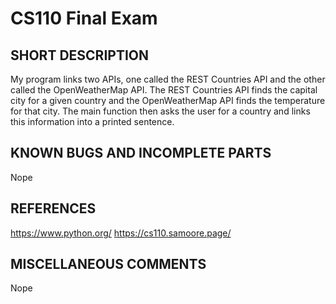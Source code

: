 # CS110 Final Exam

## SHORT DESCRIPTION 
My program links two APIs, one called the REST Countries API and the other called the OpenWeatherMap API. The REST Countries API finds the capital city for a given country and the OpenWeatherMap API finds the temperature for that city. The main function then asks the user for a country and links this information into a printed sentence. 

## KNOWN BUGS AND INCOMPLETE PARTS 
Nope 

## REFERENCES 
https://www.python.org/
https://cs110.samoore.page/

## MISCELLANEOUS COMMENTS 
Nope